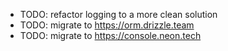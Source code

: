 - TODO: refactor logging to a more clean solution
- TODO: migrate to https://orm.drizzle.team
- TODO: migrate to https://console.neon.tech
